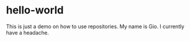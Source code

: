 # hello-world
This is just a demo on how to use repositories. 
My name is Gio. I currently have a headache.
